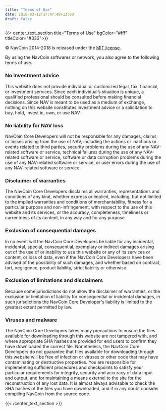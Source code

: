 ```yaml
---
title: "Terms of Use"
date: 2018-03-12T17:47:48+13:00
draft: false
---
```

{{< center_text_section
    title="Terms of Use"
    bgColor="#fff"
    titleColor="#333">}}

<p>© NavCoin 2014-2018 is released under the <a href="http://opensource.org/licenses/mit-license.php">MIT license</a>.</p>

<p>By using the NavCoin softwares or network, you also agree to the following terms of use.</p>

<h3>No Investment advice</h3>
<p>This website does not provide individual or customized legal, tax, financial, or investment services. Since each individual’s situation is unique, a qualified professional should be consulted before making financial decisions. Since NAV is meant to be used as a medium of exchange, nothing on this website constitutes investment advice or a solicitation to buy, hold, invest in, own, or use NAV.</p>

<h3>No liability for NAV loss</h3>
<p>NavCoin Core Developers will not be responsible for any damages, claims, or losses arising from the use of NAV, including the actions or inactions or events related to third parties, security problems during the use of any NAV-related software or service, technical failures during the use of any NAV-related software or service, software or data corruption problems during the use of any NAV-related software or service, or user errors during the use of any NAV-related software or service.</p>

<h3>Disclaimer of warranties</h3>
<p>The NavCoin Core Developers disclaims all warranties, representations and conditions of any kind, whether express or implied, including, but not limited to the implied warranties and conditions of merchantability, fitness for a particular purpose and non-infringement, with respect to the use of this website and its services, or the accuracy, completeness, timeliness or currentness of its content, in any way and for any purpose.</p>

<h3>Exclusion of consequential damages</h3>
<p>In no event will the NavCoin Core Developers be liable for any incidental, incidental, special, consequential, exemplary or indirect damages arising out of the use of or inability to use this website or any of its services or content, or loss of data, even if the NavCoin Core Developers have been advised of the possibility of such damages, and whether based on contract, tort, negligence, product liability, strict liability or otherwise.</p>

<h3>Exclusion of limitations and disclaimers</h3>
<p>Because some jurisdictions do not allow the disclaimer of warranties, or the exclusion or limitation of liability for consequential or incidental damages, in such jurisdictions the NavCoin Core Developer's liability is limited to the greatest extent permitted by law.</p>

<h3>Viruses and malware</h3>
<p>The NavCoin Core Developers takes many precautions to ensure the files available for downloading through this website are not tampered with, and where appropriate SHA hashes are provided for end users to confirm they have downloaded the correct file. Nonetheless, the NavCoin Core Developers do not guarantee that files available for downloading through this website will be free of infection or viruses or other code that may have contaminating or destructive properties. You are responsible for implementing sufficient procedures and checkpoints to satisfy your particular requirements for integrity, security and accuracy of data input and output, and for maintaining a means external to the site for the reconstruction of any lost data. It is almost always advisable to check the SHA hashes of the files you have downloaded, and if in any doubt consider compiling NavCoin from the source code.</p>
{{< /center_text_section >}}